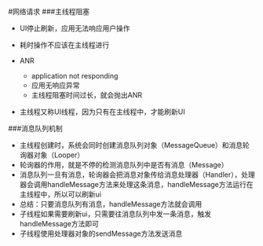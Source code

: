 #网络请求
###主线程阻塞
* UI停止刷新，应用无法响应用户操作
* 耗时操作不应该在主线程进行
* ANR
	* application not responding
	* 应用无响应异常
	* 主线程阻塞时间过长，就会抛出ANR

* 主线程又称UI线程，因为只有在主线程中，才能刷新UI

###消息队列机制
* 主线程创建时，系统会同时创建消息队列对象（MessageQueue）和消息轮询器对象（Looper）
* 轮询器的作用，就是不停的检测消息队列中是否有消息（Message）
* 消息队列一旦有消息，轮询器会把消息对象传给消息处理器（Handler），处理器会调用handleMessage方法来处理这条消息，handleMessage方法运行在主线程中，所以可以刷新ui
* 总结：只要消息队列有消息，handleMessage方法就会调用
* 子线程如果需要刷新ui，只需要往消息队列中发一条消息，触发handleMessage方法即可
* 子线程使用处理器对象的sendMessage方法发送消息